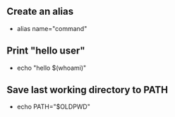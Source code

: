 ## Create an alias
 - alias name="command"

## Print "hello user"
 - echo "hello $(whoami)"

## Save last working directory to PATH
 - echo PATH="$OLDPWD"
